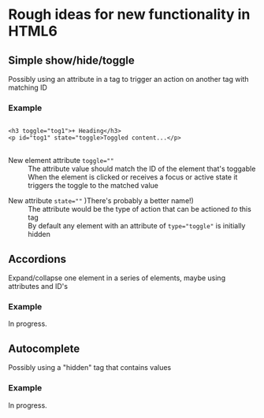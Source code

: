 <h1>Rough ideas for new functionality in HTML6</h1>
<h2>Simple show/hide/toggle</h2>
<p>Possibly using an attribute in a tag to trigger an action on another tag with matching ID</p>
<h3>Example</h3>
<pre>
<code>
&lt;h3 toggle="tog1"&gt;+ Heading&lt;/h3&gt;
&lt;p id="tog1" state="toggle>Toggled content...&lt;/p&gt;
</code>
</pre>
<dl>
<dt>New element attribute <code>toggle=""</code></dt>
<dd>The attribute value should match the ID of the element that's toggable</dd>
<dd>When the element is clicked or receives a focus or active state it triggers the toggle to the matched value</dd>
</dl>
<dl>
<dt>New attribute <code>state=""</code> )There's probably a better name!)</dt>
<dd>The attribute would be the type of action that can be actioned <em>to</em> this tag</dd>
<dd>By default any element with an attribute of <code>type="toggle"</code> is initially hidden</dd>
</dl>
<h2>Accordions</h2>
<p>Expand/collapse one element in a series of elements, maybe using attributes and ID's</p>
<h3>Example</h3>
<p>In progress.</p>
<h2>Autocomplete</h2>
<p>Possibly using a "hidden" tag that contains values</p>
<h3>Example</h3>
<p>In progress.</p>
